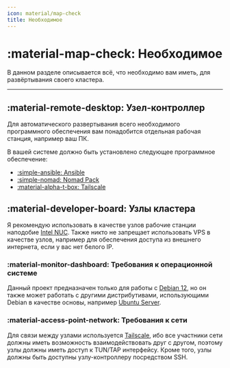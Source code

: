 ```yaml
---
icon: material/map-check
title: Необходимое
---
```


# :material-map-check: Необходимое

В данном разделе описывается всё, что необходимо вам иметь, для развёртывания своего кластера.

---

## :material-remote-desktop: Узел-контроллер

Для автоматического развертывания всего необходимого программного обеспечения вам понадобится отдельная рабочая станция, например ваш ПК.

В вашей системе должно быть установлено следующее программное обеспечение:

- [:simple-ansible: Ansible](https://www.ansible.com/)
- [:simple-nomad: Nomad Pack](https://github.com/hashicorp/nomad-pack)
- [:material-alpha-t-box: Tailscale](https://tailscale.com)

## :material-developer-board: Узлы кластера

Я рекомендую использовать в качестве узлов рабочие станции наподобие [Intel NUC](https://en.wikipedia.org/wiki/Next_Unit_of_Computing).
Также никто не запрещает использовать VPS в качестве узлов, например для обеспечения доступа из внешнего интернета, если у вас нет белого IP.

### :material-monitor-dashboard: Требования к операционной системе

Данный проект предназначен только для работы с [Debian 12](https://www.debian.org/releases/stable/releasenotes.ru.html),
но он также может работать с другими дистрибутивами, использующими Debian в качестве основы, например [Ubuntu Server](https://ubuntu.com/download/server).

### :material-access-point-network: Требования к сети

Для связи между узлами используется [Tailscale](https://tailscale.com), ибо все участники сети должны иметь возможность взаимодействовать друг с другом,
поэтому узлы должны иметь доступ к TUN/TAP интерфейсу. Кроме того, узлы должны быть доступны узлу-контроллеру посредством SSH.

